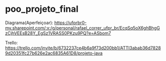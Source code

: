 # poo_projeto_final

Diagrama(Aperfeiçoar): https://ufprbr0-my.sharepoint.com/:x:/g/personal/rafael_correr_ufpr_br/EcqSq5oX6ghBhgGzCjhVEEsB28Y_EgSz1VRASS0PKzu9PQ?e=ASbom7

Trello: https://trello.com/invite/b/6732237ce4b6a9f73d200bb1/ATTI3abab36d78289d20351fc27b626e2ac6835A61D8/projeto-java

